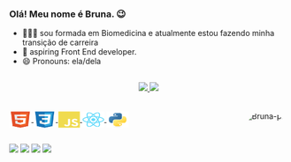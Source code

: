 ### Olá! Meu nome é Bruna. 😉

- 👩🏻‍🎓 sou formada em Biomedicina e atualmente estou fazendo minha transição de carreira
- 💙 aspiring Front End developer.
- 😄 Pronouns: ela/dela

##

<div align="center">
  <a href="https://github.com/brwuna">
  <img height="180em" src="https://github-readme-stats.vercel.app/api?username=brwuna&show_icons=true&theme=radical&include_all_commits=true&count_private=true"/>
  <img height="180em" src="https://github-readme-stats.vercel.app/api/top-langs/?username=brwuna&layout=compact&langs_count=7&theme=radical"/>
</div>
<br>
<div style="display: inline_block"><br>
  <img align="center" alt="Bruna-HTML" height="30" width="40" src="https://raw.githubusercontent.com/devicons/devicon/master/icons/html5/html5-original.svg">
  <img align="center" alt="Bruna-CSS" height="30" width="40" src="https://raw.githubusercontent.com/devicons/devicon/master/icons/css3/css3-original.svg">
  <img align="center" alt="Bruna-Js" height="30" width="40" src="https://raw.githubusercontent.com/devicons/devicon/master/icons/javascript/javascript-plain.svg">
  <img align="center" alt="Bruna-React" height="30" width="40" src="https://raw.githubusercontent.com/devicons/devicon/master/icons/react/react-original.svg">
  <img align="center" alt="Bruna-Python" height="30" width="40" src="https://raw.githubusercontent.com/devicons/devicon/master/icons/python/python-original.svg">
  <img align="right" alt="Bruna-pic" height="170" style="border-radius:50px;" src="https://i.pinimg.com/originals/d3/94/e8/d394e891583a2623c174e5b4429e44bb.jpg">
</div>
  
##
 
<div> 
  <a href="https://instagram.com/b.rwuna" target="_blank"><img src="https://img.shields.io/badge/-Instagram-%23E4405F?style=for-the-badge&logo=instagram&logoColor=white" target="_blank"></a>
 <a href="discordapp.com/users/nefertwri" target="_blank"><img src="https://img.shields.io/badge/Discord-7289DA?style=for-the-badge&logo=discord&logoColor=white" target="_blank"></a> 
  <a href = "mailto:bruuna.n97@gmail.com"><img src="https://img.shields.io/badge/-Gmail-%23333?style=for-the-badge&logo=gmail&logoColor=white" target="_blank"></a>
  <a href="https://www.linkedin.com/in/bruna-nascimento-1ba53a239/" target="_blank"><img src="https://img.shields.io/badge/-LinkedIn-%230077B5?style=for-the-badge&logo=linkedin&logoColor=white" target="_blank"></a>
 </div>

 

